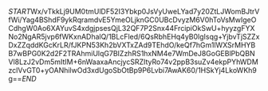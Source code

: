 $START$Wx/vTkkLj9UM0tmUlDF52I3Ybkp0JsVyUweLYad7y20ZtLJWomBJtrVfWi/Yag4BShdF9ykRqramdvE5YmeOLjknGC0UBcDvyzM6V0hToVsMwIgeOCdhgW0Ao6XAYuvS4xdgjpsesQjL32QF7P2Snx44FrcipiOkSwU+hyyzgFYXNo2NgAR5jvp6fWKxnADhalQ/1BLcFled/6QsRbhEHq4yB0lgIsqg+YjbvTjSZZxDxZZqddKGcKrLR/fJKPN53Kh2bVXTxZAd9TEhdO/keQf7hGm1lWXSrMHYBB7wBPG0K2d2F2TRAhmiUlqG7BIZzhRS1hxNM4e7WmDeJ8GoGEBlPbQBNVl8LzJ2vDm5mItIM+6nWaaxaAncjycSRZItyRo74v2ppB3suZv4ekpPYhWDMzclVvGT0+yOANhilwOd3xdUgoSbOtBp9P6Lvbi7AwAK60/1HSkYj4LkoWKh9g==$END$